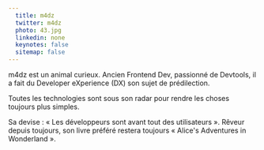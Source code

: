 ```yaml
---
  title: m4dz
  twitter: m4dz
  photo: 43.jpg
  linkedin: none
  keynotes: false
  sitemap: false
---
```

m4dz est un animal curieux. Ancien Frontend Dev, passionné de Devtools, il a fait du Developer eXperience (DX) son sujet de prédilection. 

Toutes les technologies sont sous son radar pour rendre les choses toujours plus simples. 

Sa devise : « Les développeurs sont avant tout des utilisateurs ». Rêveur depuis toujours, son livre préféré restera toujours « Alice's Adventures in Wonderland ».